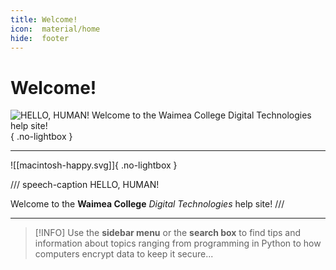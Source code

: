 ```yaml
---
title: Welcome!
icon:  material/home
hide:  footer
---
```


# Welcome!

![HELLO, HUMAN! Welcome to the **Waimea College** *Digital Technologies* help site!](macintosh-happy.svg){ .no-lightbox }

---

![[macintosh-happy.svg]]{ .no-lightbox }
 
/// speech-caption
HELLO, HUMAN!

Welcome to the **Waimea College** *Digital Technologies* help site!
///

---

> [!INFO]
> Use the **sidebar menu** or the **search box** to find tips and information about topics ranging from programming in Python to how computers encrypt data to keep it secure...
